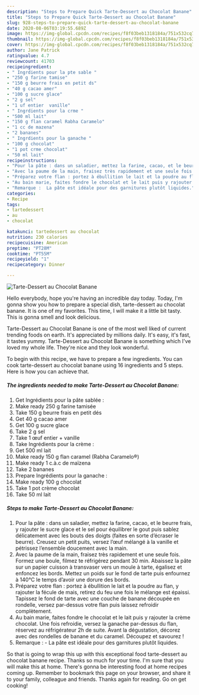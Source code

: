 ```yaml
---
description: "Steps to Prepare Quick Tarte-Dessert au Chocolat Banane"
title: "Steps to Prepare Quick Tarte-Dessert au Chocolat Banane"
slug: 928-steps-to-prepare-quick-tarte-dessert-au-chocolat-banane
date: 2020-08-06T03:19:55.689Z
image: https://img-global.cpcdn.com/recipes/f8f03beb1318184a/751x532cq70/tarte-dessert-au-chocolat-banane-photo-principale-de-la-recette.jpg
thumbnail: https://img-global.cpcdn.com/recipes/f8f03beb1318184a/751x532cq70/tarte-dessert-au-chocolat-banane-photo-principale-de-la-recette.jpg
cover: https://img-global.cpcdn.com/recipes/f8f03beb1318184a/751x532cq70/tarte-dessert-au-chocolat-banane-photo-principale-de-la-recette.jpg
author: Jane Patrick
ratingvalue: 4.7
reviewcount: 41703
recipeingredient:
- " Ingrdients pour la pte sable "
- "250 g farine tamise"
- "150 g beurre frais en petit ds"
- "40 g cacao amer"
- "100 g sucre glace"
- "2 g sel"
- "1 uf entier  vanille"
- " Ingrdients pour la crme "
- "500 ml lait"
- "150 g flan caramel Rabha Caramelo"
- "1 cc de mazena"
- "2 bananes"
- " Ingrdients pour la ganache "
- "100 g chocolat"
- "1 pot crme chocolat"
- "50 ml lait"
recipeinstructions:
- "Pour la pâte : dans un saladier, mettez la farine, cacao, et le beurre frais, y rajouter le sucre glace et le sel pour équilibrer le gout puis sablez délicatement avec les bouts des doigts (faites en sorte d’écraser le beurre). Creusez un petit puits, versez l’œuf mélangé à la vanille et pétrissez l’ensemble doucement avec la main."
- "Avec la paume de la main, fraisez très rapidement et une seule fois. Formez une boule, filmez te réfrigérez pendant 30 min. Abaissez la pâte sur un papier cuisson à transvaser vers un moule à tarte, égalisez et enfoncez les bords. Mettez un poids sur le fond de tarte puis enfournez à 140°C le temps d’avoir une dorure des bords."
- "Préparez votre flan : portez à ébullition le lait et la poudre au flan, y rajouter la fécule de mais, retirez du feu une fois le mélange est épaissi. Tapissez le fond de tarte avec une couche de banane découpée en rondelle, versez par-dessus votre flan puis laissez refroidir complètement."
- "Au bain marie, faites fondre le chocolat et le lait puis y rajouter la crème chocolat. Une fois refroidie, versez la ganache par-dessus du flan, réservez au réfrigérateur 2h de suite. Avant la dégustation, décorez avec des rondelles de banane et du caramel. Découpez et savourez !"
- "Remarque :  La pâte est idéale pour des garnitures plutôt liquides."
categories:
- Recipe
tags:
- tartedessert
- au
- chocolat

katakunci: tartedessert au chocolat 
nutrition: 230 calories
recipecuisine: American
preptime: "PT28M"
cooktime: "PT55M"
recipeyield: "1"
recipecategory: Dinner

---
```



![Tarte-Dessert au Chocolat Banane](https://img-global.cpcdn.com/recipes/f8f03beb1318184a/751x532cq70/tarte-dessert-au-chocolat-banane-photo-principale-de-la-recette.jpg)

Hello everybody, hope you're having an incredible day today. Today, I'm gonna show you how to prepare a special dish, tarte-dessert au chocolat banane. It is one of my favorites. This time, I will make it a little bit tasty. This is gonna smell and look delicious.



Tarte-Dessert au Chocolat Banane is one of the most well liked of current trending foods on earth. It's appreciated by millions daily. It's easy, it's fast, it tastes yummy. Tarte-Dessert au Chocolat Banane is something which I've loved my whole life. They're nice and they look wonderful.


To begin with this recipe, we have to prepare a few ingredients. You can cook tarte-dessert au chocolat banane using 16 ingredients and 5 steps. Here is how you can achieve that.

<!--inarticleads1-->

##### The ingredients needed to make Tarte-Dessert au Chocolat Banane:

1. Get  Ingrédients pour la pâte sablée :
1. Make ready 250 g farine tamisée
1. Take 150 g beurre frais en petit dés
1. Get 40 g cacao amer
1. Get 100 g sucre glace
1. Take 2 g sel
1. Take 1 œuf entier + vanille
1. Take  Ingrédients pour la crème :
1. Get 500 ml lait
1. Make ready 150 g flan caramel (Rabha Caramelo®)
1. Make ready 1 c.à.c de maïzena
1. Take 2 bananes
1. Prepare  Ingrédients pour la ganache :
1. Make ready 100 g chocolat
1. Take 1 pot crème chocolat
1. Take 50 ml lait




<!--inarticleads2-->

##### Steps to make Tarte-Dessert au Chocolat Banane:

1. Pour la pâte : dans un saladier, mettez la farine, cacao, et le beurre frais, y rajouter le sucre glace et le sel pour équilibrer le gout puis sablez délicatement avec les bouts des doigts (faites en sorte d’écraser le beurre). Creusez un petit puits, versez l’œuf mélangé à la vanille et pétrissez l’ensemble doucement avec la main.
1. Avec la paume de la main, fraisez très rapidement et une seule fois. Formez une boule, filmez te réfrigérez pendant 30 min. Abaissez la pâte sur un papier cuisson à transvaser vers un moule à tarte, égalisez et enfoncez les bords. Mettez un poids sur le fond de tarte puis enfournez à 140°C le temps d’avoir une dorure des bords.
1. Préparez votre flan : portez à ébullition le lait et la poudre au flan, y rajouter la fécule de mais, retirez du feu une fois le mélange est épaissi. Tapissez le fond de tarte avec une couche de banane découpée en rondelle, versez par-dessus votre flan puis laissez refroidir complètement.
1. Au bain marie, faites fondre le chocolat et le lait puis y rajouter la crème chocolat. Une fois refroidie, versez la ganache par-dessus du flan, réservez au réfrigérateur 2h de suite. Avant la dégustation, décorez avec des rondelles de banane et du caramel. Découpez et savourez !
1. Remarque :  - La pâte est idéale pour des garnitures plutôt liquides.




So that is going to wrap this up with this exceptional food tarte-dessert au chocolat banane recipe. Thanks so much for your time. I'm sure that you will make this at home. There's gonna be interesting food at home recipes coming up. Remember to bookmark this page on your browser, and share it to your family, colleague and friends. Thanks again for reading. Go on get cooking!
